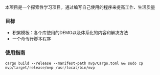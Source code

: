 本项目是一个探索性学习项目，通过编写自己使用的程序来提高工作、生活质量
### 目标
- 积累模板：各个库使用的DEMO以及体系化的内容和解决方法
- 一个命令行脚本程序
### 使用指南
```
cargo build --release --manifest-path mvp/Cargo.toml && sudo cp mvp/target/release/mvp /usr/local/bin/mvp

```